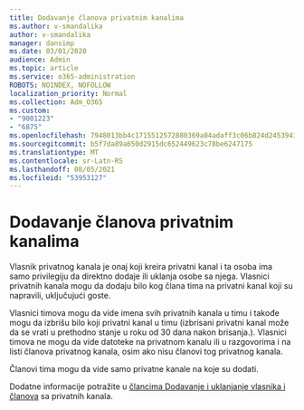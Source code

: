 ```yaml
---
title: Dodavanje članova privatnim kanalima
ms.author: v-smandalika
author: v-smandalika
manager: dansimp
ms.date: 03/01/2020
audience: Admin
ms.topic: article
ms.service: o365-administration
ROBOTS: NOINDEX, NOFOLLOW
localization_priority: Normal
ms.collection: Adm_O365
ms.custom:
- "9001223"
- "6875"
ms.openlocfilehash: 7948013bb4c1715512572880369a04adaff3c06b824d245394139380abc65378
ms.sourcegitcommit: b5f7da89a650d2915dc652449623c78be6247175
ms.translationtype: MT
ms.contentlocale: sr-Latn-RS
ms.lasthandoff: 08/05/2021
ms.locfileid: "53953127"
---
```

# <a name="adding-members-to-private-channels"></a>Dodavanje članova privatnim kanalima

Vlasnik privatnog kanala je onaj koji kreira privatni kanal i ta osoba ima samo privilegiju da direktno dodaje ili uklanja osobe sa njega. Vlasnici privatnih kanala mogu da dodaju bilo kog člana tima na privatni kanal koji su napravili, uključujući goste.

Vlasnici timova mogu da vide imena svih privatnih kanala u timu i takođe mogu da izbrišu bilo koji privatni kanal u timu (izbrisani privatni kanal može da se vrati u prethodno stanje u roku od 30 dana nakon brisanja.). Vlasnici timova ne mogu da vide datoteke na privatnom kanalu ili u razgovorima i na listi članova privatnog kanala, osim ako nisu članovi tog privatnog kanala.

Članovi tima mogu da vide samo privatne kanale na koje su dodati.

Dodatne informacije potražite u [člancima Dodavanje i uklanjanje vlasnika i članova](https://docs.microsoft.com/MicrosoftTeams/private-channels#adding-and-removing-owners-and-members) sa privatnih kanala.
